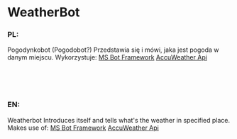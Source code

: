 # WeatherBot

### PL:
Pogodynkobot (Pogodobot?)
Przedstawia się i mówi, jaka jest pogoda w danym miejscu.
Wykorzystuje:
[MS Bot Framework](https://dev.botframework.com/)
[AccuWeather Api](https://developer.accuweather.com/)

<br/><br/><br/>
### EN:
Weatherbot
Introduces itself and tells what's the weather in specified place.
Makes use of:
[MS Bot Framework](https://dev.botframework.com/)
[AccuWeather Api](https://developer.accuweather.com/)
